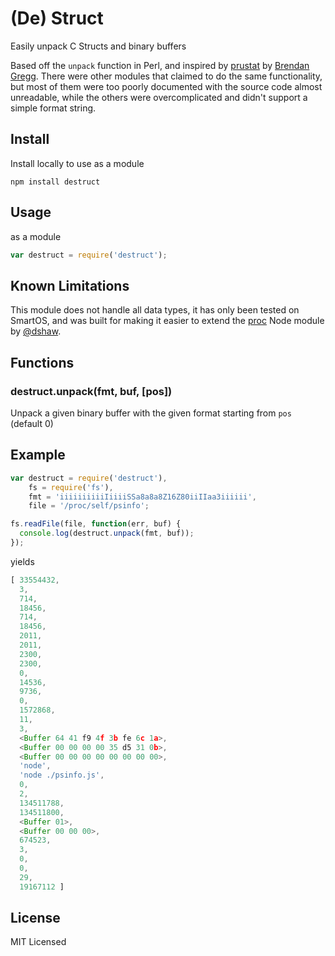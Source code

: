 (De) Struct
===========

Easily unpack C Structs and binary buffers

Based off the `unpack` function in Perl, and inspired by [prustat][1]
by [Brendan Gregg][2].  There were other modules that claimed to do the same functionality,
but most of them were too poorly documented with the source code almost unreadable, while the
others were overcomplicated and didn't support a simple format string.

Install
------

Install locally to use as a module

    npm install destruct

Usage
-----

as a module

``` js
var destruct = require('destruct');
```

Known Limitations
-----------------

This module does not handle all data types, it has only been tested on SmartOS,
and was built for making it easier to extend the [proc][3] Node module by [@dshaw][4].

Functions
---------

### destruct.unpack(fmt, buf, [pos])

Unpack a given binary buffer with the given format starting from `pos` (default 0)

Example
-------

``` js
var destruct = require('destruct'),
    fs = require('fs'),
    fmt = 'iiiiiiiiiiIiiiiSSa8a8a8Z16Z80iiIIaa3iiiiii',
    file = '/proc/self/psinfo';

fs.readFile(file, function(err, buf) {
  console.log(destruct.unpack(fmt, buf));
});
```

yields

``` js
[ 33554432,
  3,
  714,
  18456,
  714,
  18456,
  2011,
  2011,
  2300,
  2300,
  0,
  14536,
  9736,
  0,
  1572868,
  11,
  3,
  <Buffer 64 41 f9 4f 3b fe 6c 1a>,
  <Buffer 00 00 00 00 35 d5 31 0b>,
  <Buffer 00 00 00 00 00 00 00 00>,
  'node',
  'node ./psinfo.js',
  0,
  2,
  134511788,
  134511800,
  <Buffer 01>,
  <Buffer 00 00 00>,
  674523,
  3,
  0,
  0,
  29,
  19167112 ]
```

License
-------

MIT Licensed

[1]: http://www.brendangregg.com/DTrace/prustat
[2]: http://www.brendangregg.com
[3]: https://github.com/dshaw/proc
[4]: https://github.com/dshaw

